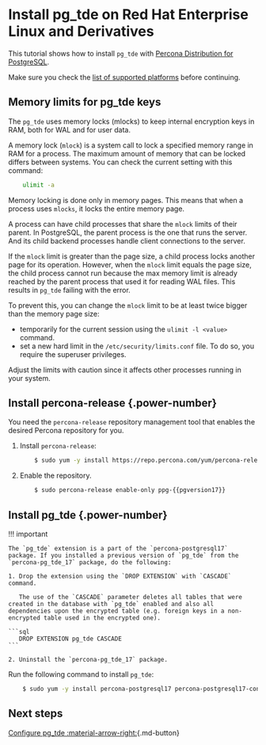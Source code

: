 # Install pg_tde on Red Hat Enterprise Linux and Derivatives

This tutorial shows how to install `pg_tde` with [Percona Distribution for PostgreSQL](https://docs.percona.com/postgresql/latest/index.html).

Make sure you check the [list of supported platforms](install.md#__tabbed_1_1) before continuing.

## Memory limits for pg_tde keys

The `pg_tde` uses memory locks (mlocks) to keep internal encryption keys in RAM, both for WAL and for user data.  

A memory lock (`mlock`) is a system call to lock a specified memory range in RAM for a process. The maximum amount of memory that can be locked differs between systems. You can check the current setting with this command:

```bash
    ulimit -a 
```

Memory locking is done only in memory pages. This means that when a process uses `mlocks`, it locks the entire memory page.

A process can have child processes that share the `mlock` limits of their parent. In PostgreSQL, the parent process is the one that runs the server. And its child backend processes handle client connections to the server.

If the `mlock` limit is greater than the page size, a child process locks another page for its operation. However, when the `mlock` limit equals the page size, the child process cannot run because the max memory limit is already reached by the parent process that used it for reading WAL files. This results in `pg_tde` failing with the error.

To prevent this, you can change the `mlock` limit to be at least twice bigger than the memory page size:

* temporarily for the current session using the `ulimit -l <value>` command.
* set a new hard limit in the `/etc/security/limits.conf` file. To do so, you require the superuser privileges.

Adjust the limits with caution since it affects other processes running in your system.

## Install percona-release {.power-number}

You need the `percona-release` repository management tool that enables the desired Percona repository for you.

1. Install `percona-release`:

    ```{.bash data-prompt="$"}
        $ sudo yum -y install https://repo.percona.com/yum/percona-release-latest.noarch.rpm 
    ```

2. Enable the repository.

    ```{.bash data-prompt="$"}
        $ sudo percona-release enable-only ppg-{{pgversion17}} 
    ```

## Install pg_tde {.power-number}

!!! important

    The `pg_tde` extension is a part of the `percona-postgresql17` package. If you installed a previous version of `pg_tde` from the `percona-pg_tde_17` package, do the following:

    1. Drop the extension using the `DROP EXTENSION` with `CASCADE` command.

       The use of the `CASCADE` parameter deletes all tables that were created in the database with `pg_tde` enabled and also all dependencies upon the encrypted table (e.g. foreign keys in a non-encrypted table used in the encrypted one).    

    ```sql
       DROP EXTENSION pg_tde CASCADE
    ```

    2. Uninstall the `percona-pg_tde_17` package.  
    
Run the following command to install `pg_tde`:

```{.bash data-prompt="$"}
    $ sudo yum -y install percona-postgresql17 percona-postgresql17-contrib 
```

## Next steps

[Configure pg_tde :material-arrow-right:](setup.md){.md-button}
